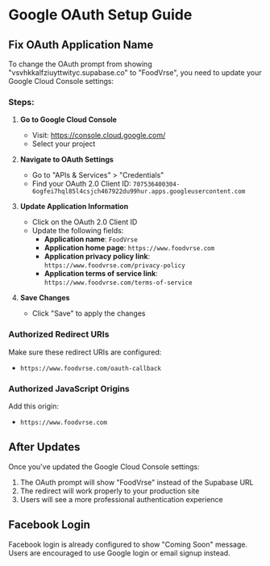 # Google OAuth Setup Guide

## Fix OAuth Application Name

To change the OAuth prompt from showing "vsvhkkalfziuyttwityc.supabase.co" to "FoodVrse", you need to update your Google Cloud Console settings:

### Steps:

1. **Go to Google Cloud Console**
   - Visit: https://console.cloud.google.com/
   - Select your project

2. **Navigate to OAuth Settings**
   - Go to "APIs & Services" > "Credentials"
   - Find your OAuth 2.0 Client ID: `707536400304-6ogfei7hql85l4csjch467922du99hur.apps.googleusercontent.com`

3. **Update Application Information**
   - Click on the OAuth 2.0 Client ID
   - Update the following fields:
     - **Application name**: `FoodVrse`
     - **Application home page**: `https://www.foodvrse.com`
     - **Application privacy policy link**: `https://www.foodvrse.com/privacy-policy`
     - **Application terms of service link**: `https://www.foodvrse.com/terms-of-service`

4. **Save Changes**
   - Click "Save" to apply the changes

### Authorized Redirect URIs
Make sure these redirect URIs are configured:
- `https://www.foodvrse.com/oauth-callback`

### Authorized JavaScript Origins
Add this origin:
- `https://www.foodvrse.com`

## After Updates

Once you've updated the Google Cloud Console settings:
1. The OAuth prompt will show "FoodVrse" instead of the Supabase URL
2. The redirect will work properly to your production site
3. Users will see a more professional authentication experience

## Facebook Login

Facebook login is already configured to show "Coming Soon" message. Users are encouraged to use Google login or email signup instead. 
